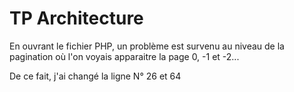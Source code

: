 <h1>TP Architecture</h1>
En ouvrant le fichier PHP, un problème est survenu au niveau de la pagination où l'on voyais apparaitre la page 0, -1 et -2...

De ce fait, j'ai changé la ligne N° 26 et 64